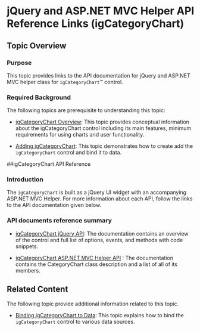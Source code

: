 ﻿<!--
|metadata|
{
    "fileName": "categorychart-api-overview",
    "controlName": "igCategoryChart",
    "tags": ["API","Charting"]
}
|metadata|
-->

# jQuery and ASP.NET MVC Helper API Reference Links (igCategoryChart)


## Topic Overview
### Purpose

This topic provides links to the API documentation for jQuery and ASP.NET MVC helper class for `igCategoryChart`™ control.

### Required Background

The following topics are prerequisite to understanding this topic:


-	[](categorychart-overview.html)[igCategoryChart Overview](categorychart-overview.html):  This topic provides conceptual information about the igCategoryChart control including its main features, minimum requirements for using charts and user functionality.

-	[](igcategorychart-adding.html)[Adding igCategoryChart](igcategorychart-adding.html): This topic demonstrates how to create add the `igCategoryChart` control and bind it to data.

##igCategoryChart API Reference

### Introduction

The `igCategoryChart` is built as a jQuery UI widget with an accompanying ASP.NET MVC Helper. For more information about each API, follow the links to the API documentation given below.

### API documents reference summary

-	[igCategoryChart jQuery API](%%jQueryApiUrl%%/ui.igCategoryChart): The documentation contains an overview of the control and full list of options, events, and methods with code snippets.

-	[igCategoryChart ASP.NET MVC Helper API](Infragistics.Web.Mvc~Infragistics.Web.Mvc.categorychart`1.html) : The documentation contains the CategoryChart class description and a list of all of its members.

## Related Content

The following topic provide additional information related to this topic.


-	[](categorychart-binding-to-data.html)[Binding igCategoryChart to Data](categorychart-binding-to-data.html): This topic explains how to bind the `igCategoryChart` control to various data sources.